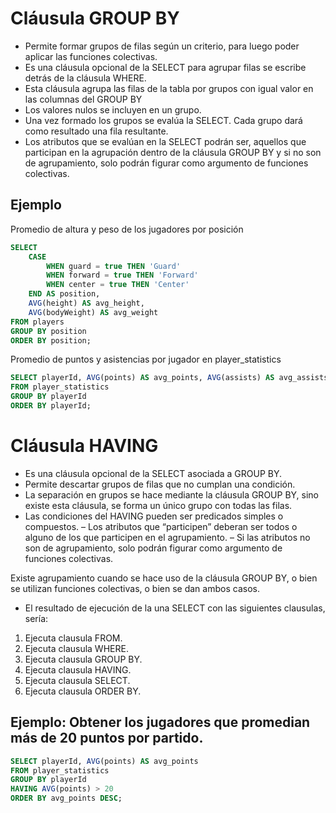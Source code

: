# Cláusula GROUP BY
- Permite formar grupos de filas según un criterio, para luego poder aplicar las funciones colectivas.
- Es una cláusula opcional de la SELECT para agrupar filas se escribe detrás de la cláusula WHERE.
- Esta cláusula agrupa las filas de la tabla por grupos con igual valor en las columnas del GROUP BY
- Los valores nulos se incluyen en un grupo.
- Una vez formado los grupos se evalúa la SELECT. Cada grupo dará como resultado una fila resultante.
- Los atributos que se evalúan en la SELECT podrán ser, aquellos que participan en la agrupación dentro de la cláusula GROUP BY y si no son de agrupamiento, solo podrán figurar como argumento de funciones colectivas.

## Ejemplo 
Promedio de altura y peso de los jugadores por posición
```sql
SELECT 
    CASE 
        WHEN guard = true THEN 'Guard'
        WHEN forward = true THEN 'Forward'
        WHEN center = true THEN 'Center'
    END AS position,
    AVG(height) AS avg_height,
    AVG(bodyWeight) AS avg_weight
FROM players
GROUP BY position
ORDER BY position;
```

Promedio de puntos y asistencias por jugador en player_statistics
```sql
SELECT playerId, AVG(points) AS avg_points, AVG(assists) AS avg_assists
FROM player_statistics
GROUP BY playerId
ORDER BY playerId;
```


# Cláusula HAVING
- Es una cláusula opcional de la SELECT asociada a GROUP BY.
- Permite descartar grupos de filas que no cumplan una condición.
- La separación en grupos se hace mediante la cláusula GROUP BY, sino existe esta cláusula, se forma un único
grupo con todas las filas.
- Las condiciones del HAVING pueden ser predicados simples o compuestos.
– Los atributos que “participen” deberan ser todos o alguno de los que participen en el agrupamiento.
– Si las atributos no son de agrupamiento, solo podrán figurar como argumento de funciones colectivas.

Existe agrupamiento cuando se hace uso de la cláusula GROUP BY, o bien se utilizan funciones colectivas, o bien
se dan ambos casos.
- El resultado de ejecución de la una SELECT con las siguientes clausulas, sería:
1. Ejecuta clausula FROM.
2. Ejecuta clausula WHERE.
3. Ejecuta clausula GROUP BY.
4. Ejecuta clausula HAVING.
5. Ejecuta clausula SELECT.
6. Ejecuta clausula ORDER BY.

## Ejemplo: Obtener los jugadores que promedian más de 20 puntos por partido.

```sql
SELECT playerId, AVG(points) AS avg_points
FROM player_statistics
GROUP BY playerId
HAVING AVG(points) > 20
ORDER BY avg_points DESC;
```
